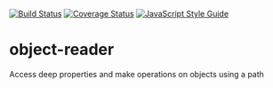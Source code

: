 [![Build Status](https://travis-ci.org/Leelow/object-reader.svg?branch=master)](https://travis-ci.org/Leelow/object-reader) [![Coverage Status](https://coveralls.io/repos/github/Leelow/object-reader/badge.svg?branch=master)](https://coveralls.io/github/Leelow/object-reader?branch=master) [![JavaScript Style Guide](https://img.shields.io/badge/code%20style-standard-brightgreen.svg)](http://standardjs.com/)

# object-reader 
Access deep properties and make operations on objects using a path
